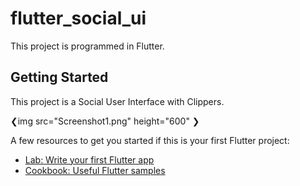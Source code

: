 # flutter_social_ui

This project is programmed in Flutter.

## Getting Started

This project is a Social User Interface with Clippers.

❮img src="Screenshot1.png" height="600" ❯

A few resources to get you started if this is your first Flutter project:

- [Lab: Write your first Flutter app](https://flutter.dev/docs/get-started/codelab)
- [Cookbook: Useful Flutter samples](https://flutter.dev/docs/cookbook)

